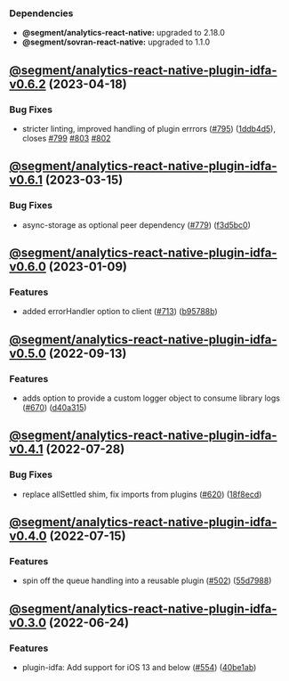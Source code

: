 ### Dependencies

* **@segment/analytics-react-native:** upgraded to 2.18.0
* **@segment/sovran-react-native:** upgraded to 1.1.0

## [@segment/analytics-react-native-plugin-idfa-v0.6.2](https://github.com/segmentio/analytics-react-native/compare/@segment/analytics-react-native-plugin-idfa-v0.6.1...@segment/analytics-react-native-plugin-idfa-v0.6.2) (2023-04-18)


### Bug Fixes

* stricter linting, improved handling of plugin errrors ([#795](https://github.com/segmentio/analytics-react-native/issues/795)) ([1ddb4d5](https://github.com/segmentio/analytics-react-native/commit/1ddb4d571df794bc7eaa5c5302ed27b90faf9a73)), closes [#799](https://github.com/segmentio/analytics-react-native/issues/799) [#803](https://github.com/segmentio/analytics-react-native/issues/803) [#802](https://github.com/segmentio/analytics-react-native/issues/802)

## [@segment/analytics-react-native-plugin-idfa-v0.6.1](https://github.com/segmentio/analytics-react-native/compare/@segment/analytics-react-native-plugin-idfa-v0.6.0...@segment/analytics-react-native-plugin-idfa-v0.6.1) (2023-03-15)


### Bug Fixes

* async-storage as optional peer dependency ([#779](https://github.com/segmentio/analytics-react-native/issues/779)) ([f3d5bc0](https://github.com/segmentio/analytics-react-native/commit/f3d5bc024fe3ae988386aac8b9f6f3fc6d84677a))

## [@segment/analytics-react-native-plugin-idfa-v0.6.0](https://github.com/segmentio/analytics-react-native/compare/@segment/analytics-react-native-plugin-idfa-v0.5.0...@segment/analytics-react-native-plugin-idfa-v0.6.0) (2023-01-09)


### Features

* added errorHandler option to client ([#713](https://github.com/segmentio/analytics-react-native/issues/713)) ([b95788b](https://github.com/segmentio/analytics-react-native/commit/b95788ba8ecb547ffc9f43ba94f628c25f3660d1))

## [@segment/analytics-react-native-plugin-idfa-v0.5.0](https://github.com/segmentio/analytics-react-native/compare/@segment/analytics-react-native-plugin-idfa-v0.4.1...@segment/analytics-react-native-plugin-idfa-v0.5.0) (2022-09-13)


### Features

* adds option to provide a custom logger object to consume library logs ([#670](https://github.com/segmentio/analytics-react-native/issues/670)) ([d40a315](https://github.com/segmentio/analytics-react-native/commit/d40a315e380cf2ce7a1f7805b85893b6370fbe6f))

## [@segment/analytics-react-native-plugin-idfa-v0.4.1](https://github.com/segmentio/analytics-react-native/compare/@segment/analytics-react-native-plugin-idfa-v0.4.0...@segment/analytics-react-native-plugin-idfa-v0.4.1) (2022-07-28)


### Bug Fixes

* replace allSettled shim, fix imports from plugins ([#620](https://github.com/segmentio/analytics-react-native/issues/620)) ([18f8ecd](https://github.com/segmentio/analytics-react-native/commit/18f8ecdb291d8c5ecb02e087aa0043df4fc72e97))

## [@segment/analytics-react-native-plugin-idfa-v0.4.0](https://github.com/segmentio/analytics-react-native/compare/@segment/analytics-react-native-plugin-idfa-v0.3.0...@segment/analytics-react-native-plugin-idfa-v0.4.0) (2022-07-15)


### Features

* spin off the queue handling into a reusable plugin ([#502](https://github.com/segmentio/analytics-react-native/issues/502)) ([55d7988](https://github.com/segmentio/analytics-react-native/commit/55d798821163d5a41902a6bc099b1bfcbd853a17))

## [@segment/analytics-react-native-plugin-idfa-v0.3.0](https://github.com/segmentio/analytics-react-native/compare/@segment/analytics-react-native-plugin-idfa-v0.2.1...@segment/analytics-react-native-plugin-idfa-v0.3.0) (2022-06-24)


### Features

* plugin-idfa: Add support for iOS 13 and below ([#554](https://github.com/segmentio/analytics-react-native/issues/554)) ([40be1ab](https://github.com/segmentio/analytics-react-native/commit/40be1abbcff26871c89f0029250b3d4da7c37249))
